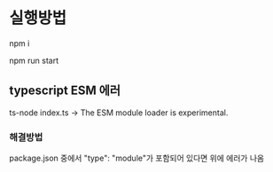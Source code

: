 # 실행방법

npm i

npm run start

## typescript ESM 에러

ts-node index.ts
-> The ESM module loader is experimental.

### 해결방법

package.json 중에서
"type": "module"가 포함되어 있다면 위에 에러가 나옴